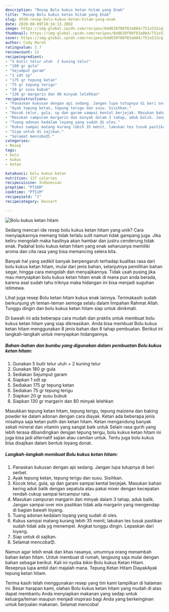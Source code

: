 ```yaml
---
description: "Resep Bolu kukus ketan hitam yang Enak"
title: "Resep Bolu kukus ketan hitam yang Enak"
slug: 4558-resep-bolu-kukus-ketan-hitam-yang-enak
date: 2020-08-09T10:34:13.280Z
image: https://img-global.cpcdn.com/recipes/6dd639f80f83a084/751x532cq70/bolu-kukus-ketan-hitam-foto-resep-utama.jpg
thumbnail: https://img-global.cpcdn.com/recipes/6dd639f80f83a084/751x532cq70/bolu-kukus-ketan-hitam-foto-resep-utama.jpg
cover: https://img-global.cpcdn.com/recipes/6dd639f80f83a084/751x532cq70/bolu-kukus-ketan-hitam-foto-resep-utama.jpg
author: Cody Marsh
ratingvalue: 3.7
reviewcount: 12
recipeingredient:
- "5 butir telur utuh  2 kuning telur"
- "180 gr gula"
- "Sejumput garam"
- "1 sdt sp"
- "175 gr tepung ketan"
- "75 gr tepung terigu"
- "20 gr susu bubuk"
- "130 gr margarin dan 80 minyak lelehkan"
recipeinstructions:
- "Panaskan kukusan dengan api sedang. Jangan lupa tutupnya di beri serbet."
- "Ayak tepung ketan, tepung terigu dan susu. Sisihkan."
- "Kocok telur, gula, sp dan garam sampai kental berjejak. Masukan bahan kering aduk balik dengan sepatula atau pakai mixer dengan kecepatan rendah cukup sampai tercampur rata."
- "Masukan campuran margarin dan minyak dalam 3 tahap, aduk balik. Jangan sampai over mix pastikan tidak ada margarin yang mengendap di bagian bawah loyang."
- "Tuang adonan kedalam loyang yang sudah di oles."
- "Kukus sampai matang kurang lebih 35 menit, lakukan tes tusuk pastikan sudah tidak ada yg menempel. Angkat tunggu dingin. Lepaskan dari loyang."
- "Siap untuk di sajikan."
- "Selamat mencoba😍."
categories:
- Resep
tags:
- bolu
- kukus
- ketan

katakunci: bolu kukus ketan 
nutrition: 127 calories
recipecuisine: Indonesian
preptime: "PT26M"
cooktime: "PT51M"
recipeyield: "1"
recipecategory: Dessert

---
```



![Bolu kukus ketan hitam](https://img-global.cpcdn.com/recipes/6dd639f80f83a084/751x532cq70/bolu-kukus-ketan-hitam-foto-resep-utama.jpg)

Sedang mencari ide resep bolu kukus ketan hitam yang unik? Cara menyiapkannya memang tidak terlalu sulit namun tidak gampang juga. Jika keliru mengolah maka hasilnya akan hambar dan justru cenderung tidak enak. Padahal bolu kukus ketan hitam yang enak seharusnya memiliki aroma dan cita rasa yang bisa memancing selera kita.

Banyak hal yang sedikit banyak berpengaruh terhadap kualitas rasa dari bolu kukus ketan hitam, mulai dari jenis bahan, selanjutnya pemilihan bahan segar, hingga cara mengolah dan menyajikannya. Tidak usah pusing jika mau menyiapkan bolu kukus ketan hitam enak di mana pun anda berada, karena asal sudah tahu triknya maka hidangan ini bisa menjadi suguhan istimewa.

Lihat juga resep Bolu ketan hitam kukus enak lainnya. Terimakasih sudah berkunjung yh teman-teman semoga selalu dalam limpahan Rahmat Allah. Tunggu dingin dan bolu kukus ketan hitam siap untuk dinikmati.


Di bawah ini ada beberapa cara mudah dan praktis untuk membuat bolu kukus ketan hitam yang siap dikreasikan. Anda bisa membuat Bolu kukus ketan hitam menggunakan 8 jenis bahan dan 8 tahap pembuatan. Berikut ini langkah-langkah untuk menyiapkan hidangannya.

<!--inarticleads1-->

##### Bahan-bahan dan bumbu yang digunakan dalam pembuatan Bolu kukus ketan hitam:

1. Gunakan 5 butir telur utuh + 2 kuning telur
1. Gunakan 180 gr gula
1. Sediakan Sejumput garam
1. Siapkan 1 sdt sp
1. Sediakan 175 gr tepung ketan
1. Sediakan 75 gr tepung terigu
1. Siapkan 20 gr susu bubuk
1. Siapkan 130 gr margarin dan 80 minyak lelehkan


Masukkan tepung ketan hitam, tepung terigu, tepung maizena dan baking powder ke dalam adonan dengan cara diayak. Ketan ada beberapa jenis misalnya saja ketan putih dan ketan hitam. Ketan mengandung banyak sekali mineral dan vitamin yang sangat baik untuk Selain rasa gurih yang lebih terasa dibandingkan dengan tepung terigu, bolu kukus ketan hitam ini juga bisa jadi alternatif sajian atau camilan untuk. Tentu juga bolu kukus bisa disajikan dalam bentuk loyang donat. 

<!--inarticleads2-->

##### Langkah-langkah membuat Bolu kukus ketan hitam:

1. Panaskan kukusan dengan api sedang. Jangan lupa tutupnya di beri serbet.
1. Ayak tepung ketan, tepung terigu dan susu. Sisihkan.
1. Kocok telur, gula, sp dan garam sampai kental berjejak. Masukan bahan kering aduk balik dengan sepatula atau pakai mixer dengan kecepatan rendah cukup sampai tercampur rata.
1. Masukan campuran margarin dan minyak dalam 3 tahap, aduk balik. Jangan sampai over mix pastikan tidak ada margarin yang mengendap di bagian bawah loyang.
1. Tuang adonan kedalam loyang yang sudah di oles.
1. Kukus sampai matang kurang lebih 35 menit, lakukan tes tusuk pastikan sudah tidak ada yg menempel. Angkat tunggu dingin. Lepaskan dari loyang.
1. Siap untuk di sajikan.
1. Selamat mencoba😍.


Namun agar lebih enak dan khas rasanya, umumnya orang menambah bahan ketan hitam. Untuk membuat di rumah, langsung saja mulai dengan bahan sebagai berikut. Kali ini nyoba bikin Bolu kukus Ketan Hitam. Resepnya lupa ambil dari majalah mana. Tepung Ketan Hitam DiayakAyak tepung ketan hitam. 

Terima kasih telah menggunakan resep yang tim kami tampilkan di halaman ini. Besar harapan kami, olahan Bolu kukus ketan hitam yang mudah di atas dapat membantu Anda menyiapkan makanan yang sedap untuk keluarga/teman maupun menjadi inspirasi bagi Anda yang berkeinginan untuk berjualan makanan. Selamat mencoba!
